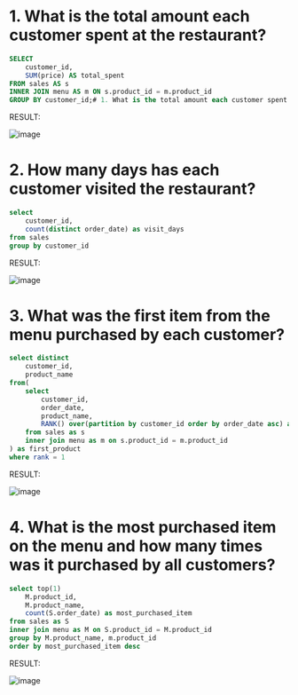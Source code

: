 # 1. What is the total amount each customer spent at the restaurant?
```sql
SELECT 
    customer_id,
    SUM(price) AS total_spent
FROM sales AS s
INNER JOIN menu AS m ON s.product_id = m.product_id
GROUP BY customer_id;# 1. What is the total amount each customer spent at the restaurant?
```
RESULT:

![image](https://github.com/user-attachments/assets/d2b8ce5a-fbf9-4737-bb95-17fa47d4da9a)

# 2. How many days has each customer visited the restaurant?
```sql
select 
	customer_id,
	count(distinct order_date) as visit_days
from sales 
group by customer_id
```
RESULT:

![image](https://github.com/user-attachments/assets/e6c281bb-bb4f-4961-9993-5ff4433f6bc4)

# 3. What was the first item from the menu purchased by each customer?
```SQL
select distinct
	customer_id,
	product_name
from(
	select
		customer_id,
		order_date, 
		product_name,
		RANK() over(partition by customer_id order by order_date asc) as rank
	from sales as s 
	inner join menu as m on s.product_id = m.product_id
) as first_product
where rank = 1
```
RESULT:

![image](https://github.com/user-attachments/assets/1c8a45c7-8a04-49e4-9d71-d3fab4437687)

# 4. What is the most purchased item on the menu and how many times was it purchased by all customers?
```SQL
select top(1)
	M.product_id,
	M.product_name, 
	count(S.order_date) as most_purchased_item
from sales as S 
inner join menu as M on S.product_id = M.product_id
group by M.product_name, m.product_id
order by most_purchased_item desc
```
RESULT:

![image](https://github.com/user-attachments/assets/3e4a3df6-fa73-4810-8833-8cf5386e8017)
